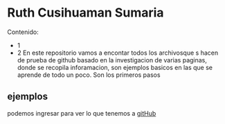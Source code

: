 # Ruth Cusihuaman Sumaria

Contenido:
- 1
- 2
En este repositorio vamos a encontar todos los archivosque s hacen de prueba de github basado en la investigacion de varias paginas, donde se recopila inforamacion, son ejemplos basicos en las que se aprende de todo un poco.
Son los primeros pasos

## ejemplos

podemos ingresar para ver lo que tenemos a [gitHub](https://github.com/RuthCusihuamanSumaria/archivoReadme)
